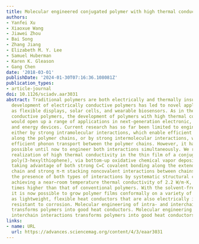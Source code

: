 ```yaml
---
title: Molecular engineered conjugated polymer with high thermal conductivity
authors:
- Yanfei Xu
- Xiaoxue Wang
- Jiawei Zhou
- Bai Song
- Zhang Jiang
- Elizabeth M. Y. Lee
- Samuel Huberman
- Karen K. Gleason
- Gang Chen
date: '2018-03-01'
publishDate: '2024-01-30T07:16:36.108081Z'
publication_types:
- article-journal
doi: 10.1126/sciadv.aar3031
abstract: Traditional polymers are both electrically and thermally insulating. The
  development of electrically conductive polymers has led to novel applications such
  as flexible displays, solar cells, and wearable biosensors. As in the case of electrically
  conductive polymers, the development of polymers with high thermal conductivity
  would open up a range of applications in next-generation electronic, optoelectronic,
  and energy devices. Current research has so far been limited to engineering polymers
  either by strong intramolecular interactions, which enable efficient phonon transport
  along the polymer chains, or by strong intermolecular interactions, which enable
  efficient phonon transport between the polymer chains. However, it has not been
  possible until now to engineer both interactions simultaneously. We report the first
  realization of high thermal conductivity in the thin film of a conjugated polymer,
  poly(3-hexylthiophene), via bottom-up oxidative chemical vapor deposition (oCVD),
  taking advantage of both strong C=C covalent bonding along the extended polymer
  chain and strong π-π stacking noncovalent interactions between chains. We confirm
  the presence of both types of interactions by systematic structural characterization,
  achieving a near–room temperature thermal conductivity of 2.2 W/m·K, which is 10
  times higher than that of conventional polymers. With the solvent-free oCVD technique,
  it is now possible to grow polymer films conformally on a variety of substrates
  as lightweight, flexible heat conductors that are also electrically insulating and
  resistant to corrosion. Molecular engineering of intra- and interchain interactions
  transforms polymers into good heat conductors. Molecular engineering of intra- and
  interchain interactions transforms polymers into good heat conductors.
links:
- name: URL
  url: https://advances.sciencemag.org/content/4/3/eaar3031
---
```

